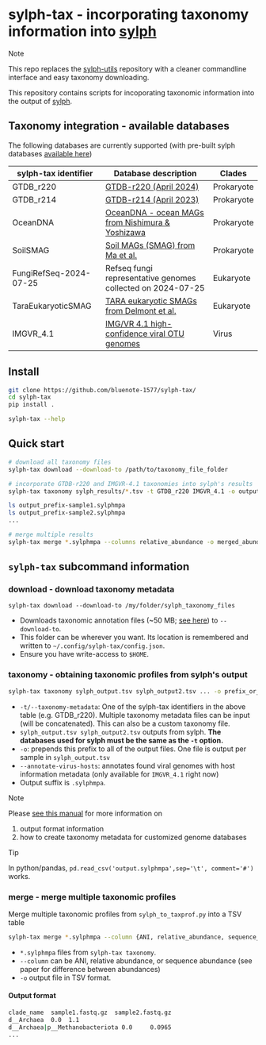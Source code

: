# sylph-tax - incorporating taxonomy information into [sylph](https://github.com/bluenote-1577/sylph)

> [!NOTE]
> This repo replaces the [sylph-utils](https://github.com/bluenote-1577/sylph-utils) repository with a cleaner commandline interface and easy taxonomy downloading.

This repository contains scripts for incoporating taxonomic information into the output of [sylph](https://github.com/bluenote-1577/sylph). 

## Taxonomy integration - available databases 
The following databases are currently supported (with pre-built sylph databases [available here](https://github.com/bluenote-1577/sylph/wiki/Pre%E2%80%90built-databases))

| sylph-tax identifier | Database description | Clades|
| --- | --- | --- |
| GTDB_r220 | [GTDB-r220 (April 2024)](https://gtdb.ecogenomic.org/stats/r220) | Prokaryote |
| GTDB_r214 | [GTDB-r214 (April 2023)](https://gtdb.ecogenomic.org/stats/r214)  | Prokaryote |
| OceanDNA | [OceanDNA - ocean MAGs from Nishimura & Yoshizawa](https://doi.org/10.1038/s41597-022-01392-5) | Prokaryote |
| SoilSMAG | [Soil MAGs (SMAG) from Ma et al.](https://www.nature.com/articles/s41467-023-43000-z) | Prokaryote |
| FungiRefSeq-2024-07-25 | Refseq fungi representative genomes collected on 2024-07-25| Eukaryote |
| TaraEukaryoticSMAG | [TARA eukaryotic SMAGs from Delmont et al.](https://www.sciencedirect.com/science/article/pii/S2666979X22000477) | Eukaryote |
| IMGVR_4.1 | [IMG/VR 4.1 high-confidence viral OTU genomes](https://genome.jgi.doe.gov/portal/IMG_VR/IMG_VR.home.html) | Virus |

## Install

```sh
git clone https://github.com/bluenote-1577/sylph-tax/
cd sylph-tax
pip install .

sylph-tax --help
```

## Quick start

```sh
# download all taxonomy files
sylph-tax download --download-to /path/to/taxonomy_file_folder

# incorporate GTDB-r220 and IMGVR-4.1 taxonomies into sylph's results
sylph-tax taxonomy sylph_results/*.tsv -t GTDB_r220 IMGVR_4.1 -o output_prefix-

ls output_prefix-sample1.sylphmpa
ls output_prefix-sample2.sylphmpa
...

# merge multiple results
sylph-tax merge *.sylphmpa --columns relative_abundance -o merged_abundance_file.tsv
```

## `sylph-tax` subcommand information

### download - download taxonomy metadata 

```
sylph-tax download --download-to /my/folder/sylph_taxonomy_files
```

* Downloads taxonomic annotation files (~50 MB; [see here](https://zenodo.org/records/14320496)) to `--download-to`.
* This folder can be wherever you want. Its location is remembered and written to `~/.config/sylph-tax/config.json`.
* Ensure you have write-access to `$HOME`. 

### taxonomy - obtaining taxonomic profiles from sylph's output

```sh
sylph-tax taxonomy sylph_output.tsv sylph_output2.tsv ... -o prefix_or_folder/ -t {FungiRefSeq-2024-07-25, GTDB_r214, GTDB_r220, IMGVR_4.1, OceanDNA, SoilSMAG, TaraEukaryoticSMAG} 
```
* `-t/--taxonomy-metadata`: One of the sylph-tax identifiers in the above table (e.g. GTDB_r220).  Multiple taxonomy metadata files can be input (will be concatenated). This can also be a custom taxonomy file.
* `sylph_output.tsv sylph_output2.tsv` outputs from sylph. **The databases used for sylph must be the same as the `-t` option.**
* `-o`: prepends this prefix to all of the output files. One file is output per sample in `sylph_output.tsv`
* `--annotate-virus-hosts`: annotates found viral genomes with host information metadata (only available for `IMGVR_4.1` right now) 
* Output suffix is `.sylphmpa`.  

> [!NOTE]
> Please [see this manual](https://github.com/bluenote-1577/sylph/wiki/Integrating-taxonomic-information-with-sylph#custom-taxonomies-and-how-it-works) for more information on
> 1. output format information 
> 2. how to create taxonomy metadata for customized genome databases

> [!TIP]
> In python/pandas, `pd.read_csv('output.sylphmpa',sep='\t', comment='#')` works.

### merge - merge multiple taxonomic profiles

Merge multiple taxonomic profiles from `sylph_to_taxprof.py` into a TSV table 

```sh
sylph-tax merge *.sylphmpa --column {ANI, relative_abundance, sequence_abundance} -o output_table.tsv
```

* `*.sylphmpa` files from `sylph-tax taxonomy`. 
* `--column` can be ANI, relative abundance, or sequence abundance (see paper for difference between abundances)
* `-o` output file in TSV format.

#### Output format
```sh
clade_name  sample1.fastq.gz  sample2.fastq.gz
d__Archaea  0.0  1.1
d__Archaea|p__Methanobacteriota 0.0     0.0965
...
```

